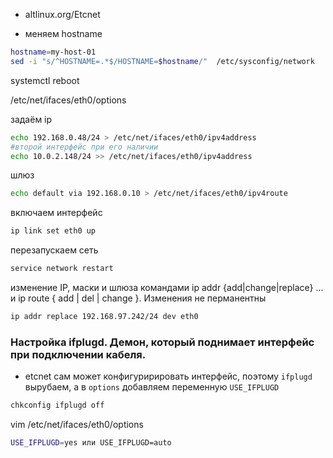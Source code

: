 - altlinux.org/Etcnet

- меняем hostname
```bash
hostname=my-host-01
sed -i "s/^HOSTNAME=.*$/HOSTNAME=$hostname/"  /etc/sysconfig/network
```

systemctl reboot


/etc/net/ifaces/eth0/options

задаём ip
```bash
echo 192.168.0.48/24 > /etc/net/ifaces/eth0/ipv4address
#второй интерфейс при его наличии
echo 10.0.2.148/24 >> /etc/net/ifaces/eth0/ipv4address
```
шлюз
```bash
echo default via 192.168.0.10 > /etc/net/ifaces/eth0/ipv4route
  ```
включаем интерфейс
```bash
ip link set eth0 up
  ```
перезапускаем сеть
```bash
service network restart
  ```

изменение IP, маски и шлюза командами ip addr {add|change|replace} ... и ip route { add | del | change }. Изменения не перманентны
```bash
ip addr replace 192.168.97.242/24 dev eth0
```

### Настройка ifplugd. Демон, который поднимает интерфейс при подключении кабеля.
- etcnet сам может конфигуририровать интерфейс, поэтому `ifplugd` вырубаем, а в `options` добавляем переменную `USE_IFPLUGD`
```bash
chkconfig ifplugd off
```
vim /etc/net/ifaces/eth0/options
```bash
USE_IFPLUGD=yes или USE_IFPLUGD=auto
```
